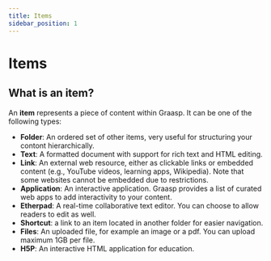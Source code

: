 ```yaml
---
title: Items
sidebar_position: 1
---
```


# Items

## What is an item?

An **item** represents a piece of content within Graasp. It can be one of the following types:

- **Folder**: An ordered set of other items, very useful for structuring your contont hierarchically.
- **Text**: A formatted document with support for rich text and HTML editing.
- **Link**: An external web resource, either as clickable links or embedded content (e.g., YouTube videos, learning apps, Wikipedia). Note that some websites cannot be embedded due to restrictions.
- **Application**: An interactive application. Graasp provides a list of curated web apps to add interactivity to your content.
- **Etherpad**: A real-time collaborative text editor. You can choose to allow readers to edit as well.
- **Shortcut**: a link to an item located in another folder for easier navigation.
- **Files**: An uploaded file, for example an image or a pdf. You can upload maximum 1GB per file.
- **H5P**: An interactive HTML application for education.
